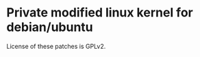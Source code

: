 Private modified linux kernel for debian/ubuntu
===============================================

License of these patches is GPLv2.
